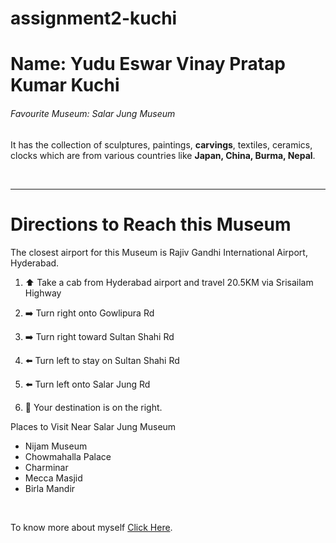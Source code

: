 # assignment2-kuchi

# Name: Yudu Eswar Vinay Pratap Kumar Kuchi

###### Favourite Museum: Salar Jung Museum

It has the collection of sculptures, paintings, **carvings**, textiles, ceramics, clocks which are from 
various countries like **Japan, China, Burma, Nepal**.

<br>

****


# Directions to Reach this Museum


The closest airport for this Museum is Rajiv Gandhi International Airport, Hyderabad.

1. ⬆️ Take a cab from Hyderabad airport and travel 20.5KM via Srisailam Highway

2. ➡️ Turn right onto Gowlipura Rd

3. ➡️ Turn right toward Sultan Shahi Rd

4. ⬅️ Turn left to stay on Sultan Shahi Rd

5. ⬅️ Turn left onto Salar Jung Rd

6. 📍  Your destination is on the right.

Places to Visit Near Salar Jung Museum

- Nijam Museum
- Chowmahalla Palace
- Charminar
- Mecca Masjid
- Birla Mandir

<br>

To know more about myself [Click Here](/AboutMe.md).